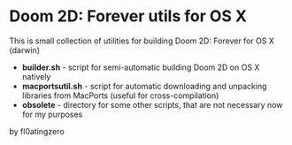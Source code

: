 Doom 2D: Forever utils for OS X
===============================

This is small collection of utilities for building Doom 2D: Forever for OS X (darwin)

- **builder.sh** - script for semi-automatic building Doom 2D on OS X natively
- **macportsutil.sh** - script for automatic downloading and unpacking libraries from MacPorts (useful for cross-compilation)
- **obsolete** - directory for some other scripts, that are not necessary now for my purposes

by fl0atingzero
